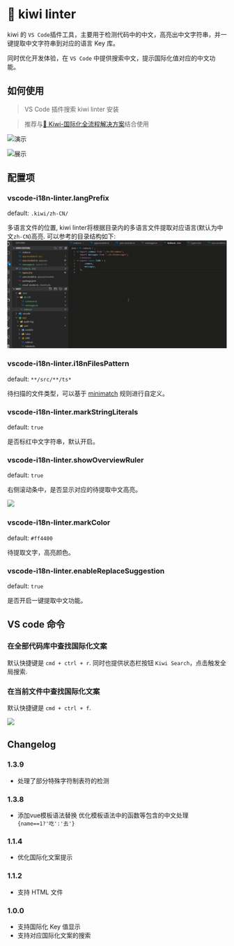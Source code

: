 # 🐤 kiwi linter

kiwi 的 `VS Code`插件工具，主要用于检测代码中的中文，高亮出中文字符串，并一键提取中文字符串到对应的语言 Key 库。

同时优化开发体验，在 `VS Code` 中提供搜索中文，提示国际化值对应的中文功能。

## 如何使用

> VS Code 插件搜索 kiwi linter 安装

> 推荐与[🐤 Kiwi-国际化全流程解决方案](https://github.com/alibaba/kiwi)结合使用


![演示](https://img.alicdn.com/tfs/TB1EYENfTnI8KJjy0FfXXcdoVXa-1006-368.gif)

![展示](https://img.alicdn.com/tfs/TB1pzAIC4YaK1RjSZFnXXa80pXa-884-308.png)

## 配置项

### vscode-i18n-linter.langPrefix

default: `.kiwi/zh-CN/`

多语言文件的位置, kiwi linter将根据目录内的多语言文件提取对应语言(默认为中文`zh-CN`)高亮.
可以参考的目录结构如下:
![示例目录结构](./assets/i18n-folder-structure.gif)

### vscode-i18n-linter.i18nFilesPattern

default: `**/src/**/ts*`

待扫描的文件类型，可以基于 [minimatch](https://github.com/isaacs/minimatch) 规则进行自定义。

### vscode-i18n-linter.markStringLiterals

default: `true`

是否标红中文字符串，默认开启。

### vscode-i18n-linter.showOverviewRuler

default: `true`

右侧滚动条中，是否显示对应的待提取中文高亮。

![](https://img.alicdn.com/tfs/TB1CHZRrxGYBuNjy0FnXXX5lpXa-1088-568.png)

### vscode-i18n-linter.markColor

default: `#ff4400`

待提取文字，高亮颜色。

### vscode-i18n-linter.enableReplaceSuggestion

default: `true`

是否开启一键提取中文功能。

## VS code 命令

### 在全部代码库中查找国际化文案
默认快捷键是 `cmd + ctrl + r`.
同时也提供状态栏按钮 `Kiwi Search`，点击触发全局搜索.


### 在当前文件中查找国际化文案
默认快捷键是 `cmd + ctrl + f`.

![](https://img.alicdn.com/tfs/TB1dzf8rpOWBuNjy0FiXXXFxVXa-1256-700.png)

## Changelog
### 1.3.9

-  处理了部分特殊字符制表符的检测
### 1.3.8

-  添加vue模板语法替换 优化模板语法中的函数等包含的中文处理`{name==1?'吃':'去'}`

### 1.1.4

-  优化国际化文案提示

### 1.1.2

- 支持 HTML 文件

### 1.0.0

- 支持国际化 Key 值显示
- 支持对应国际化文案的搜索
